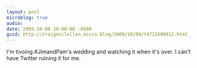 ```yaml
---
layout: post
microblog: true
audio: 
date: 2009-10-08 19:00:00 -0500
guid: http://craigmcclellan.micro.blog/2009/10/09/t4722609912.html
---
```

I'm tivoing #JimandPam's wedding and watching it when it's over. I can't have Twitter ruining it for me.
